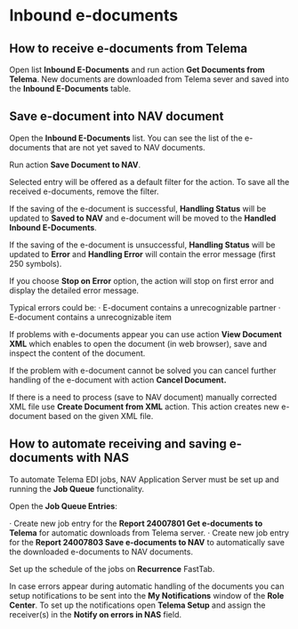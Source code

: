 ---
---
# Inbound e-documents

## How to receive e-documents from Telema
Open list  **Inbound E-Documents** and run action  **Get Documents from Telema**. New documents are downloaded from Telema sever and saved into the  **Inbound E-Documents**  table.

## Save e-document into NAV document
Open the  **Inbound E-Documents** list. You can see the list of the e-documents that are not yet saved to NAV documents.

Run action  **Save Document to NAV**.

Selected entry will be offered as a default filter for the action. To save all the received e-documents, remove the filter.

If the saving of the e-document is successful,  **Handling Status**  will be updated to  **Saved to NAV**  and e-document will be moved to the  **Handled Inbound E-Documents**.

If the saving of the e-document is unsuccessful,  **Handling Status**  will be updated to  **Error**  and  **Handling Error** will contain the error message (first 250 symbols).

If you choose  **Stop on Error**  option, the action will stop on first error and display the detailed error message.

Typical errors could be:
·  E-document contains a unrecognizable partner
·  E-document contains a unrecognizable item

If problems with e-documents appear you can use action  **View Document XML** which enables to open the document (in web browser), save and inspect the content of the document.

If the problem with e-document cannot be solved you can cancel further handling of the e-document with action  **Cancel Document.**

If there is a need to process (save to NAV document) manually corrected XML file use  **Create Document from XML** action. This action creates new e-document based on the given XML file.

## How to automate receiving and saving e-documents with NAS

To automate Telema EDI jobs, NAV Application Server must be set up and running the  **Job Queue**  functionality.

Open the  **Job Queue Entries**:

·  Create new job entry for the  **Report 24007801 Get e-documents to Telema** for automatic downloads from Telema server.
·  Create new job entry for the  **Report 24007803 Save e-documents to NAV**  to automatically save the downloaded e-documents to NAV documents.

Set up the schedule of the jobs on  **Recurrence**  FastTab.

In case errors appear during automatic handling of the documents you can setup notifications to be sent into the  **My Notifications** window of the  **Role Center**. To set up the notifications open  **Telema Setup** and assign the receiver(s) in the  **Notify on errors in NAS**  field.